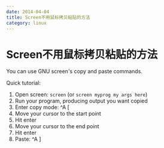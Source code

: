 ```yaml
---
date: 2014-04-04
title: Screen不用鼠标拷贝粘贴的方法
category: linux
---
```

# Screen不用鼠标拷贝粘贴的方法

You can use GNU screen's copy and paste commands.

Quick tutorial:

1. Open screen: `screen` (or `screen myprog my args here`)
2. Run your program, producing output you want copied
3. Enter copy mode: ^A [
4. Move your cursor to the start point
5. Hit enter
6. Move your cursor to the end point
7. Hit enter
8. Paste: ^A ]

